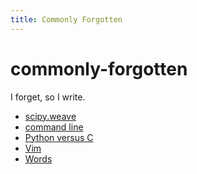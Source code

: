 ```yaml
---
title: Commonly Forgotten
---
```

commonly-forgotten
==================

I forget, so I write.

* [scipy.weave](Pages/Weave)
* [command line](Pages/Commands)
* [Python versus C](Pages/python-versus-c)
* [Vim](Pages/Vim)
* [Words](Pages/Words)
